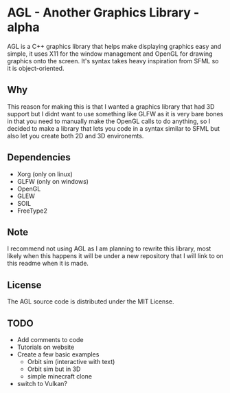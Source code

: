 # AGL - Another Graphics Library - alpha
AGL is a C++ graphics library that helps make displaying graphics easy and simple, it uses X11 for the window management and OpenGL for drawing graphics onto the screen. It's syntax takes heavy inspiration from SFML so it is object-oriented.

## Why
This reason for making this is that I wanted a graphics library that had 3D support but I didnt want to use something like GLFW as it is very bare bones in that you need to manually make the OpenGL calls to do anything, so I decided to make a library that lets you code in a syntax similar to SFML but also let you create both 2D and 3D environemts.

## Dependencies
- Xorg (only on linux)
- GLFW (only on windows)
- OpenGL
- GLEW
- SOIL
- FreeType2

## Note
I recommend not using AGL as I am planning to rewrite this library, most likely when this happens it will be under a new repository that I will link to on this readme when it is made.

## License
The AGL source code is distributed under the MIT License.

## TODO
- Add comments to code
- Tutorials on website
- Create a few basic examples
	- Orbit sim (interactive with text)
	- Orbit sim but in 3D
	- simple minecraft clone
- switch to Vulkan?
